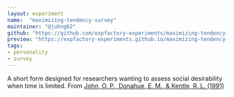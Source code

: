 ```yaml
---
layout: experiment
name:  "maximizing-tendency-survey"
maintainer: "@juhng62"
github: "https://github.com/expfactory-experiments/maximizing-tendency-survey"
preview: "https://expfactory-experiments.github.io/maximizing-tendency-survey"
tags:
- personality
- survey
---
```


A short form designed for researchers wanting to assess social desirability when time is limited. From [John, O. P., Donahue, E. M., & Kentle, R. L. (1991)](https://doi.org/10.1037/t07550-000)
